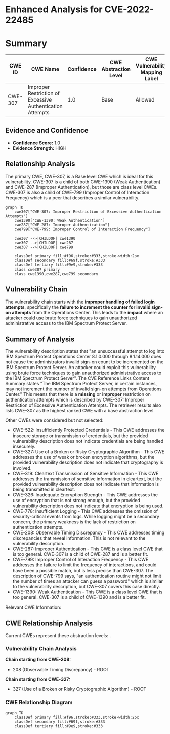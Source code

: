 # Enhanced Analysis for CVE-2022-22485

# Summary
| CWE ID | CWE Name | Confidence | CWE Abstraction Level | CWE Vulnerability Mapping Label | CWE-Vulnerability Mapping Notes |
|---|---|---|---|---|---|
| CWE-307 | Improper Restriction of Excessive Authentication Attempts | 1.0 | Base | Allowed | Primary CWE |

## Evidence and Confidence

*   **Confidence Score:** 1.0
*   **Evidence Strength:** HIGH

## Relationship Analysis
The primary CWE, CWE-307, is a Base level CWE which is ideal for this vulnerability. CWE-307 is a child of both CWE-1390 (Weak Authentication) and CWE-287 (Improper Authentication), but those are class level CWEs. CWE-307 is also a child of CWE-799 (Improper Control of Interaction Frequency) which is a peer that describes a similar vulnerability.

```mermaid
graph TD
    cwe307["CWE-307: Improper Restriction of Excessive Authentication Attempts"]
    cwe1390["CWE-1390: Weak Authentication"]
    cwe287["CWE-287: Improper Authentication"]
    cwe799["CWE-799: Improper Control of Interaction Frequency"]

    cwe307 -->|CHILDOF| cwe1390
    cwe307 -->|CHILDOF| cwe287
    cwe307 -->|CHILDOF| cwe799
    
    classDef primary fill:#f96,stroke:#333,stroke-width:2px
    classDef secondary fill:#69f,stroke:#333
    classDef tertiary fill:#9e9,stroke:#333
    class cwe307 primary
    class cwe1390,cwe287,cwe799 secondary
```

## Vulnerability Chain
The vulnerability chain starts with the **improper handling of failed login attempts**, specifically the **failure to increment the counter for invalid sign-on attempts** from the Operations Center. This leads to the **impact** where an attacker could use brute force techniques to gain unauthorized administrative access to the IBM Spectrum Protect Server.

## Summary of Analysis
The vulnerability description states that "an unsuccessful attempt to log into IBM Spectrum Protect Operations Center 8.1.0.000 through 8.1.14.000 does not cause the administrators invalid sign-on count to be incremented on the IBM Spectrum Protect Server. An attacker could exploit this vulnerability using brute force techniques to gain unauthorized administrative access to the IBM Spectrum Protect Server". The CVE Reference Links Content Summary states "The IBM Spectrum Protect Server, in certain instances, may not increment the number of invalid sign-on attempts from Operations Center." This means that there is a **missing** or **improper** restriction on authentication attempts which is described by CWE-307: Improper Restriction of Excessive Authentication Attempts. The retriever results also lists CWE-307 as the highest ranked CWE with a base abstraction level.

Other CWEs were considered but not selected:

*   CWE-522: Insufficiently Protected Credentials - This CWE addresses the insecure storage or transmission of credentials, but the provided vulnerability description does not indicate credentials are being handled insecurely.
*   CWE-327: Use of a Broken or Risky Cryptographic Algorithm - This CWE addresses the use of weak or broken encryption algorithms, but the provided vulnerability description does not indicate that cryptography is involved.
*   CWE-319: Cleartext Transmission of Sensitive Information - This CWE addresses the transmission of sensitive information in cleartext, but the provided vulnerability description does not indicate that information is being transmitted in cleartext.
*   CWE-326: Inadequate Encryption Strength - This CWE addresses the use of encryption that is not strong enough, but the provided vulnerability description does not indicate that encryption is being used.
*   CWE-778: Insufficient Logging - This CWE addresses the omission of security-critical events from logs. While logging might be a secondary concern, the primary weakness is the lack of restriction on authentication attempts.
*   CWE-208: Observable Timing Discrepancy - This CWE addresses timing discrepancies that reveal information. This is not relevant to the vulnerability description.
*   CWE-287: Improper Authentication - This CWE is a class level CWE that is too general. CWE-307 is a child of CWE-287 and is a better fit.
*   CWE-799: Improper Control of Interaction Frequency - This CWE addresses the failure to limit the frequency of interactions, and could have been a possible match, but is less precise than CWE-307. The description of CWE-799 says, "an authentication routine might not limit the number of times an attacker can guess a password" which is similar to the vulnerability description, but CWE-307 covers this case directly.
*   CWE-1390: Weak Authentication - This CWE is a class level CWE that is too general. CWE-307 is a child of CWE-1390 and is a better fit.

Relevant CWE Information:


## CWE Relationship Analysis

Current CWEs represent these abstraction levels: .


### Vulnerability Chain Analysis

**Chain starting from CWE-208:**
- 208 (Observable Timing Discrepancy) - ROOT


**Chain starting from CWE-327:**
- 327 (Use of a Broken or Risky Cryptographic Algorithm) - ROOT



### CWE Relationship Diagram

```mermaid
graph TD
    classDef primary fill:#f96,stroke:#333,stroke-width:2px
    classDef secondary fill:#69f,stroke:#333
    classDef tertiary fill:#9e9,stroke:#333
```